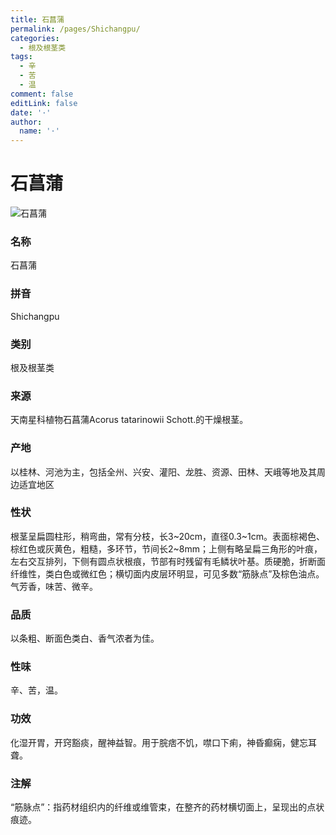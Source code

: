 ```yaml
---
title: 石菖蒲
permalink: /pages/Shichangpu/
categories: 
  - 根及根茎类
tags: 
  - 辛
  - 苦
  - 温
comment: false
editLink: false
date: '·'
author: 
  name: '·'
---
```

# 石菖蒲

![石菖蒲](https://image.zhongyibaike.com/image/%E7%9F%B3%E8%8F%96%E8%92%B2/%E7%9F%B3%E8%8F%96%E8%92%B21.jpg)

<!-- more -->
### 名称
石菖蒲

### 拼音
Shichangpu

### 类别
根及根茎类

### 来源
天南星科植物石菖蒲Acorus tatarinowii Schott.的干燥根茎。

### 产地
以桂林、河池为主，包括全州、兴安、灌阳、龙胜、资源、田林、天峨等地及其周边适宜地区

### 性状
根茎呈扁圆柱形，稍弯曲，常有分枝，长3~20cm，直径0.3~1cm。表面棕褐色、棕红色或灰黄色，粗糙，多环节，节间长2~8mm；上侧有略呈扁三角形的叶痕，左右交互排列，下侧有圆点状根痕，节部有时残留有毛鳞状叶基。质硬脆，折断面纤维性，类白色或微红色；横切面内皮层环明显，可见多数“筋脉点”及棕色油点。气芳香，味苦、微辛。

### 品质
以条粗、断面色类白、香气浓者为佳。

### 性味
辛、苦，温。

### 功效
化湿开胃，开窍豁痰，醒神益智。用于脘痞不饥，噤口下痢，神昏癫痫，健忘耳聋。

### 注解
“筋脉点”：指药材组织内的纤维或维管束，在整齐的药材横切面上，呈现出的点状痕迹。

